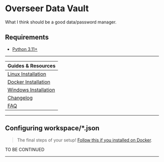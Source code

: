 # Overseer Data Vault
What I think should be a good data/password manager.

## Requirements
* [Python 3.11+](https://www.python.org/downloads/) 

---

| Guides & Resources |
|---|
| [Linux Installation](https://github.com/nice-switch/odv/blob/main/README/Linux%20Installation.md) |
| [Docker Installation](https://github.com/nice-switch/odv/blob/main/README/Docker%20Installation.md) |
| [Windows Installation](https://github.com/nice-switch/odv/blob/main/README/Windows%20Installation.md) |
| [Changelog](https://github.com/nice-switch/odv/blob/main/README/Changelog.md) |
| [FAQ](https://github.com/nice-switch/odv/blob/main/README/Frequently%20Asked%20Questions.md)  |

---

## Configuring workspace/*.json
> The final steps of your setup! [Follow this if you installed on Docker](https://github.com/nice-switch/odv/blob/main/README/Docker%20Workspace%20Edit.md).

TO BE CONTINUED

---